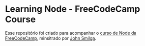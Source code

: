 # Learning Node - FreeCodeCamp Course

Esse repositório foi criado para acompanhar o [curso de Node da FreeCodeCamp](https://www.youtube.com/watch?v=Oe421EPjeBE), minsitrado por [John Smilga](https://github.com/john-smilga).
